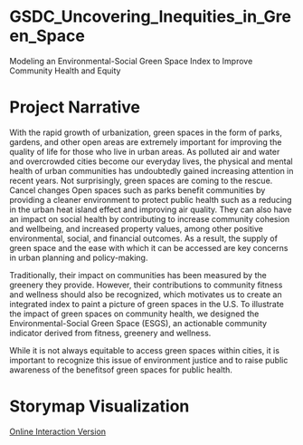 # GSDC_Uncovering_Inequities_in_Green_Space
Modeling an Environmental-Social Green Space Index to Improve Community  Health and Equity

# Project Narrative
With the rapid growth of urbanization, green spaces in the form of parks, gardens, and
other open areas are extremely important for improving the quality of life for those who
live in urban areas. As polluted air and water and overcrowded cities become our
everyday lives, the physical and mental health of urban communities has undoubtedly
gained increasing attention in recent years. Not surprisingly, green spaces are coming to
the rescue.
Cancel changes
Open spaces such as parks benefit communities by providing a cleaner environment to
protect public health such as a reducing in the urban heat island effect and improving air
quality. They can also have an impact on social health by contributing to increase
community cohesion and wellbeing, and increased property values, among other positive
environmental, social, and financial outcomes. As a result, the supply of green space and
the ease with which it can be accessed are key concerns in urban planning and
policy-making.

Traditionally, their impact on communities has been measured by the greenery they
provide. However, their contributions to community fitness and wellness should also be
recognized, which motivates us to create an integrated index to paint a picture of green
spaces in the U.S. To illustrate the impact of green spaces on community health, we
designed the Environmental-Social Green Space (ESGS), an actionable community
indicator derived from fitness, greenery and wellness.

While it is not always equitable to access green spaces within cities, it is important to
recognize this issue of environment justice and to raise public awareness of the benefitsof
green spaces for public health.



# Storymap Visualization

[Online Interaction Version](https://storymaps.arcgis.com/stories/1cc16b53f3d94cedaa68acfad44571c9)
